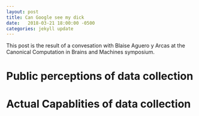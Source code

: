 ```yaml
---
layout: post
title: Can Google see my dick
date:   2018-03-21 18:00:00 -0500
categories: jekyll update
---
```

This post is the result of a convesation with Blaise Aguero y Arcas at the Canonical Computation in Brains and Machines symposium.

# Public perceptions of data collection
    
# Actual Capablities of data collection